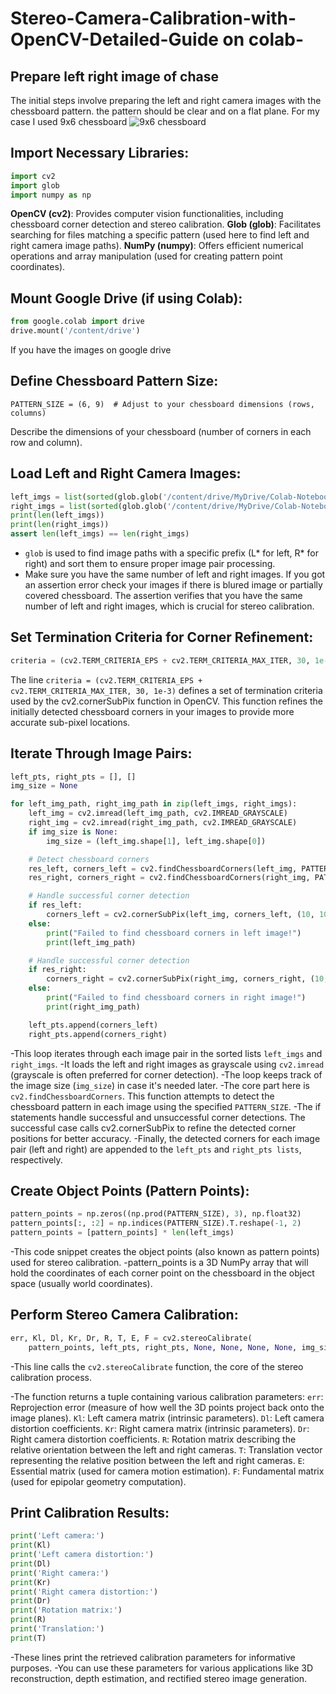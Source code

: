 # Stereo-Camera-Calibration-with-OpenCV-Detailed-Guide on colab-
## Prepare left right image of chase
The initial steps involve preparing the left and right camera images with the chessboard pattern. the pattern should be clear and on a flat plane. For my case I used 9x6 chessboard
![9x6 chessboard]([image_url](Image/6_x_9_pattern_chessboard.png))
## Import Necessary Libraries:
```python
import cv2
import glob
import numpy as np
```
**OpenCV (cv2)**: Provides computer vision functionalities, including chessboard corner detection and stereo calibration.
**Glob (glob)**: Facilitates searching for files matching a specific pattern (used here to find left and right camera image paths).
**NumPy (numpy)**: Offers efficient numerical operations and array manipulation (used for creating pattern point coordinates).
## Mount Google Drive (if using Colab):
```python
from google.colab import drive
drive.mount('/content/drive')
```
If you have the images on google drive
## Define Chessboard Pattern Size:
``` pyhton
PATTERN_SIZE = (6, 9)  # Adjust to your chessboard dimensions (rows, columns)
```
Describe the dimensions of your chessboard (number of corners in each row and column).

## Load Left and Right Camera Images:
``` python
left_imgs = list(sorted(glob.glob('/content/drive/MyDrive/Colab-Notebooks/clibration/L*.png')))
right_imgs = list(sorted(glob.glob('/content/drive/MyDrive/Colab-Notebooks/clibration/R*.png')))
print(len(left_imgs))
print(len(right_imgs))
assert len(left_imgs) == len(right_imgs)
```
- ```glob``` is used to find image paths with a specific prefix (L* for left, R* for right) and sort them to ensure proper image pair processing.
- Make sure you have the same number of left and right images. If you got an assertion error check your images if there is blured image or partially covered chessboard. The assertion verifies that you have the same number of left and right images, which is crucial for stereo calibration.
## Set Termination Criteria for Corner Refinement:
```python
criteria = (cv2.TERM_CRITERIA_EPS + cv2.TERM_CRITERIA_MAX_ITER, 30, 1e-3)
```
The line ```criteria = (cv2.TERM_CRITERIA_EPS + cv2.TERM_CRITERIA_MAX_ITER, 30, 1e-3)``` defines a set of termination criteria used by the cv2.cornerSubPix function in OpenCV. This function refines the initially detected chessboard corners in your images to provide more accurate sub-pixel locations.

## Iterate Through Image Pairs:

```python
left_pts, right_pts = [], []
img_size = None

for left_img_path, right_img_path in zip(left_imgs, right_imgs):
    left_img = cv2.imread(left_img_path, cv2.IMREAD_GRAYSCALE)
    right_img = cv2.imread(right_img_path, cv2.IMREAD_GRAYSCALE)
    if img_size is None:
        img_size = (left_img.shape[1], left_img.shape[0])

    # Detect chessboard corners
    res_left, corners_left = cv2.findChessboardCorners(left_img, PATTERN_SIZE)
    res_right, corners_right = cv2.findChessboardCorners(right_img, PATTERN_SIZE)

    # Handle successful corner detection
    if res_left:
        corners_left = cv2.cornerSubPix(left_img, corners_left, (10, 10), (-1, -1), criteria)
    else:
        print("Failed to find chessboard corners in left image!")
        print(left_img_path)

    # Handle successful corner detection
    if res_right:
        corners_right = cv2.cornerSubPix(right_img, corners_right, (10, 10), (-1, -1), criteria)
    else:
        print("Failed to find chessboard corners in right image!")
        print(right_img_path)

    left_pts.append(corners_left)
    right_pts.append(corners_right)

```

-This loop iterates through each image pair in the sorted lists ```left_imgs``` and ```right_imgs```.
-It loads the left and right images as grayscale using ```cv2.imread``` (grayscale is often preferred for corner detection).
-The loop keeps track of the image size (```img_size```) in case it's needed later.
-The core part here is ```cv2.findChessboardCorners```. This function attempts to detect the chessboard pattern in each image using the specified ```PATTERN_SIZE```.
-The if statements handle successful and unsuccessful corner detections. The successful case calls cv2.cornerSubPix to refine the detected corner positions for better accuracy.
-Finally, the detected corners for each image pair (left and right) are appended to the ```left_pts``` and ```right_pts lists```, respectively.

## Create Object Points (Pattern Points):

```Python
pattern_points = np.zeros((np.prod(PATTERN_SIZE), 3), np.float32)
pattern_points[:, :2] = np.indices(PATTERN_SIZE).T.reshape(-1, 2)
pattern_points = [pattern_points] * len(left_imgs)
```
-This code snippet creates the object points (also known as pattern points) used for stereo calibration.
-pattern_points is a 3D NumPy array that will hold the coordinates of each corner point on the chessboard in the object space (usually world coordinates).

## Perform Stereo Camera Calibration:
```Python
err, Kl, Dl, Kr, Dr, R, T, E, F = cv2.stereoCalibrate(
    pattern_points, left_pts, right_pts, None, None, None, None, img_size, flags=0)
```
-This line calls the ```cv2.stereoCalibrate``` function, the core of the stereo calibration process.

-The function returns a tuple containing various calibration parameters:
```err```: Reprojection error (measure of how well the 3D points project back onto the image planes).
```Kl```: Left camera matrix (intrinsic parameters).
```Dl```: Left camera distortion coefficients.
```Kr```: Right camera matrix (intrinsic parameters).
```Dr```: Right camera distortion coefficients.
```R```: Rotation matrix describing the relative orientation between the left and right cameras.
```T```: Translation vector representing the relative position between the left and right cameras.
```E```: Essential matrix (used for camera motion estimation).
```F```: Fundamental matrix (used for epipolar geometry computation).

##  Print Calibration Results:
```Python
print('Left camera:')
print(Kl)
print('Left camera distortion:')
print(Dl)
print('Right camera:')
print(Kr)
print('Right camera distortion:')
print(Dr)
print('Rotation matrix:')
print(R)
print('Translation:')
print(T)
```

-These lines print the retrieved calibration parameters for informative purposes.
-You can use these parameters for various applications like 3D reconstruction, depth estimation, and rectified stereo image generation.
